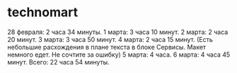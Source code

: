 # technomart

28 февраля: 2 часа 34 минуты.
1 марта: 3 часа 10 минут.
2 марта: 2 часа 20 минут.
3 марта: 3 часа 50 минут.
4 марта: 2 часа 15 минут. (Есть небольшие расхождения в плане текста в блоке Сервисы. Макет немного едет. Не сочтите за ошибку)
5 марта: 4 часа.
6 марта: 4 часа 45 минут.
Всего: 22 часа 54 минуты.

